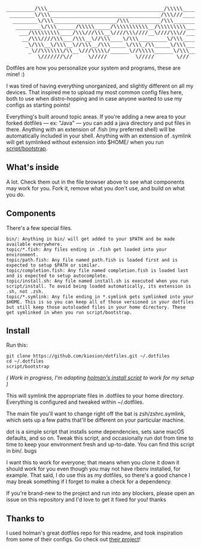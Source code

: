 <pre>
_________/\\\_____________________________________/\\\\\________/\\\\\\________________________________        
 ________\/\\\___________________________________/\\\///________\////\\\________________________________       
  ________\/\\\____________________/\\\__________/\\\_______/\\\____\/\\\________________________________      
   ________\/\\\______/\\\\\_____/\\\\\\\\\\\__/\\\\\\\\\___\///_____\/\\\________/\\\\\\\\___/\\\\\\\\\\_     
    ___/\\\\\\\\\____/\\\///\\\__\////\\\////__\////\\\//_____/\\\____\/\\\______/\\\/////\\\_\/\\\//////__    
     __/\\\////\\\___/\\\__\//\\\____\/\\\_________\/\\\______\/\\\____\/\\\_____/\\\\\\\\\\\__\/\\\\\\\\\\_   
      _\/\\\__\/\\\__\//\\\__/\\\_____\/\\\_/\\_____\/\\\______\/\\\____\/\\\____\//\\///////___\////////\\\_  
       _\//\\\\\\\/\\__\///\\\\\/______\//\\\\\______\/\\\______\/\\\__/\\\\\\\\\__\//\\\\\\\\\\__/\\\\\\\\\\_ 
        __\///////\//_____\/////_________\/////_______\///_______\///__\/////////____\//////////__\//////////__
</pre>


Dotfiles are how you personalize your system and programs, these are mine! :)

I was tired of having everything unorganized, and slightly different on all my devices. That inspired me to upload my most common config files here, both to use when distro-hopping and in case anyone wanted to use my configs as starting points!

Everything's built around topic areas. If you're adding a new area to your forked dotfiles — ex: "Java" — you can add a java directory and put files in there. Anything with an extension of .fish (my preferred shell) will be automatically included in your shell. Anything with an extension of .symlink will get symlinked without extension into $HOME/ when you run [script/bootstrap](script/bootstrap).

## What's inside

A lot. Check them out in the file browser above to see what components may work for you. Fork it, remove what you don't use, and build on what you do.

## Components

There's a few special files.

    bin/: Anything in bin/ will get added to your $PATH and be made available everywhere.
    topic/*.fish: Any files ending in .fish get loaded into your environment.
    topic/path.fish: Any file named path.fish is loaded first and is expected to setup $PATH or similar.
    topic/completion.fish: Any file named completion.fish is loaded last and is expected to setup autocomplete.
    topic/install.sh: Any file named install.sh is executed when you run script/install. To avoid being loaded automatically, its extension is .sh, not .zsh.
    topic/*.symlink: Any file ending in *.symlink gets symlinked into your $HOME. This is so you can keep all of those versioned in your dotfiles but still keep those autoloaded files in your home directory. These get symlinked in when you run script/bootstrap.

## Install

Run this:
```
git clone https://github.com/kiosion/dotfiles.git ~/.dotfiles
cd ~/.dotfiles
script/bootstrap
```
*( Work in progress, I'm adapting [holman's install script](https://github.com/holman/dotfiles/blob/master/script/bootstrap) to work for my setup )*

This will symlink the appropriate files in .dotfiles to your home directory. Everything is configured and tweaked within ~/.dotfiles.

The main file you'll want to change right off the bat is zsh/zshrc.symlink, which sets up a few paths that'll be different on your particular machine.

dot is a simple script that installs some dependencies, sets sane macOS defaults, and so on. Tweak this script, and occasionally run dot from time to time to keep your environment fresh and up-to-date. You can find this script in bin/.
bugs

I want this to work for everyone; that means when you clone it down it should work for you even though you may not have rbenv installed, for example. That said, I do use this as my dotfiles, so there's a good chance I may break something if I forget to make a check for a dependency.

If you're brand-new to the project and run into any blockers, please open an issue on this repository and I'd love to get it fixed for you!
thanks

## Thanks to

I used holman's great dotfiles repo for this readme, and took inspiration from some of their configs. Go check out [their project](https://github.com/holman/dotfiles)!
